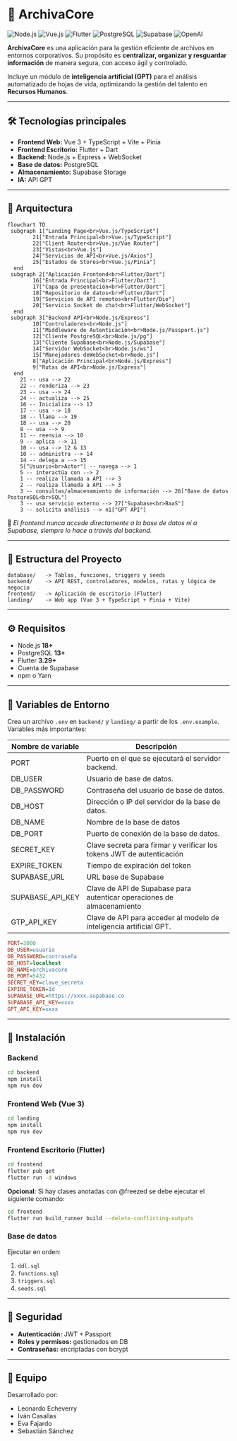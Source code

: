 

# 📂 ArchivaCore

![Node.js](https://img.shields.io/badge/Node.js-18+-green?logo=node.js)
![Vue.js](https://img.shields.io/badge/Vue.js-3-brightgreen?logo=vue.js)
![Flutter](https://img.shields.io/badge/Flutter-3.29+-blue?logo=flutter)
![PostgreSQL](https://img.shields.io/badge/PostgreSQL-13+-blue?logo=postgresql)
![Supabase](https://img.shields.io/badge/Supabase-Storage-success?logo=supabase)
![OpenAI](https://img.shields.io/badge/GPT-API-orange?logo=openai)

**ArchivaCore** es una aplicación para la gestión eficiente de archivos en entornos corporativos. Su propósito es **centralizar, organizar y resguardar información** de manera segura, con acceso ágil y controlado.  

Incluye un módulo de **inteligencia artificial (GPT)** para el análisis automatizado de hojas de vida, optimizando la gestión del talento en **Recursos Humanos**.  

---

## 🛠️ Tecnologías principales

- **Frontend Web:** Vue 3 + TypeScript + Vite + Pinia  
- **Frontend Escritorio:** Flutter + Dart  
- **Backend:** Node.js + Express + WebSocket  
- **Base de datos:** PostgreSQL  
- **Almacenamiento:** Supabase Storage  
- **IA:** API GPT  

---

## 🔎 Arquitectura

```mermaid
flowchart TD
 subgraph 1["Landing Page<br>Vue.js/TypeScript"]
        21["Entrada Principal<br>Vue.js/TypeScript"]
        22["Client Router<br>Vue.js/Vue Router"]
        23["Vistas<br>Vue.js"]
        24["Servicios de API<br>Vue.js/Axios"]
        25["Estados de Stores<br>Vue.js/Pinia"]
  end
 subgraph 2["Aplicación Frontend<br>Flutter/Dart"]
        16["Entrada Principal<br>Flutter/Dart"]
        17["Capa de presentación<br>Flutter/Dart"]
        18["Repositorio de datos<br>Flutter/Dart"]
        19["Servicios de API remotos<br>Flutter/Dio"]
        20["Servicio Socket de chat<br>Flutter/WebSocket"]
  end
 subgraph 3["Backend API<br>Node.js/Express"]
        10["Controladores<br>Node.js"]
        11["Middleware de Autenticación<br>Node.js/Passport.js"]
        12["Cliente PostgreSQL<br>Node.js/pg"]
        13["Cliente Supabase<br>Node.js/Supabase"]
        14["Servidor WebSocket<br>Node.js/ws"]
        15["Manejadores deWebSocket<br>Node.js"]
        8["Aplicación Principal<br>Node.js/Express"]
        9["Rutas de API<br>Node.js/Express"]
  end
    21 -- usa --> 22
    22 -- renderiza --> 23
    23 -- usa --> 24
    24 -- actualiza --> 25
    16 -- Inicializa --> 17
    17 -- usa --> 18
    18 -- llama --> 19
    18 -- usa --> 20
    8 -- usa --> 9
    11 -- reenvia --> 10
    9 -- aplica --> 11
    10 -- usa --> 12 & 13
    10 -- administra --> 14
    14 -- delega a --> 15
    5["Usuario<br>Actor"] -- navega --> 1
    5 -- interactúa con --> 2
    1 -- realiza llamada a API --> 3
    2 -- realiza llamada a API --> 3
    3 -- consultas/almacenamiento de información --> 26["Base de datos PostgreSQL<br>SQL"]
    3 -- usa servicio externo --> 27["Supabase<br>BaaS"]
    3 -- solicita análisis --> n1["GPT API"]
```

📌 *El frontend nunca accede directamente a la base de datos ni a Supabase, siempre lo hace a través del backend.*  

---

## 📂 Estructura del Proyecto

```
database/   -> Tablas, funciones, triggers y seeds
backend/    -> API REST, controladores, modelos, rutas y lógica de negocio
frontend/   -> Aplicación de escritorio (Flutter)
landing/    -> Web app (Vue 3 + TypeScript + Pinia + Vite)
```

---

## ⚙️ Requisitos

- Node.js **18+**  
- PostgreSQL **13+**  
- Flutter **3.29+**  
- Cuenta de Supabase  
- npm o Yarn  

---

## 🔑 Variables de Entorno

Crea un archivo `.env` en `backend/` y `landing/` a partir de los `.env.example`.  
Variables más importantes:  

|Nombre de variable  | Descripción |
|--|--|
| PORT | Puerto en el que se ejecutará el servidor backend. |
| DB_USER | Usuario de base de datos. |
| DB_PASSWORD| Contraseña del usuario de base de datos. |
| DB_HOST | Dirección o IP del servidor de la base de datos.
| DB_NAME | Nombre de la base de datos |
| DB_PORT | Puerto de conexión de la base de datos. |
| SECRET_KEY | Clave secreta para firmar y verificar los tokens JWT de autenticación |
| EXPIRE_TOKEN | Tiempo de expiración del token |
| SUPABASE_URL | URL base de Supabase |
| SUPABASE_API_KEY | Clave de API de Supabase para autenticar operaciones de almacenamiento |
| GTP_API_KEY | Clave de API para acceder al modelo de inteligencia artificial GPT.|
```ini
PORT=3000
DB_USER=usuario
DB_PASSWORD=contraseña
DB_HOST=localhost
DB_NAME=archivacore
DB_PORT=5432
SECRET_KEY=clave_secreta
EXPIRE_TOKEN=1d
SUPABASE_URL=https://xxxx.supabase.co
SUPABASE_API_KEY=xxxx
GPT_API_KEY=xxxx
```
---

## 🚀 Instalación

### Backend
```bash
cd backend
npm install
npm run dev
```

### Frontend Web (Vue 3)
```bash
cd landing
npm install
npm run dev
```

### Frontend Escritorio (Flutter)
```bash
cd frontend
flutter pub get
flutter run -d windows
```
**Opcional:** Si hay clases anotadas con @freezed se debe ejecutar el siguiente comando:
```bash
cd frontend
flutter run build_runner build --delete-conflicting-outputs
```

### Base de datos
Ejecutar en orden:  
1. `ddl.sql`  
2. `functions.sql`  
3. `triggers.sql`  
4. `seeds.sql`  

---

## 🔐 Seguridad

- **Autenticación:** JWT + Passport  
- **Roles y permisos:** gestionados en DB  
- **Contraseñas:** encriptadas con bcrypt  

---

## 👥 Equipo

Desarrollado por:  
- Leonardo Echeverry  
- Iván Casallas  
- Eva Fajardo  
- Sebastián Sánchez  
